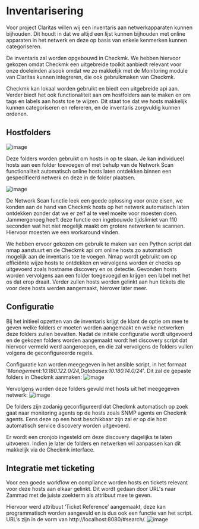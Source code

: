 # Inventarisering
Voor project Claritas willen wij een inventaris aan netwerkapparaten kunnen bijhouden. Dit houdt in dat we altijd een lijst kunnen bijhouden met online apparaten in het netwerk en deze op basis van enkele kenmerken kunnen categoriseren. 

De inventaris zal worden opgebouwd in Checkmk. We hebben hiervoor gekozen omdat Checkmk een uitgebreide toolkit aanbiedt relevant voor onze doeleinden alsook omdat we zo makkelijk met de Monitoring module van Claritas kunnen integreren, die ook gebruikmaken van Checkmk. 

Checkmk kan lokaal worden gebruikt en biedt een uitgebreide api aan. Verder biedt het ook functionaliteit aan om hostfolders aan te maken en om tags en labels aan hosts toe te wijzen. Dit staat toe dat we hosts makkelijk kunnen categoriseren en refereren, en de inventaris zorgvuldig kunnen ordenen. 

## Hostfolders 
![image](https://github.com/BlertaJashanica/Claritas_ticketing/assets/83902653/33606365-bb7f-4b8e-a384-266f2d7e0da7)

Deze folders worden gebruikt om hosts in op te slaan. Je kan individueel hosts aan een folder toevoegen of met behulp van de Network Scan functionaliteit automatisch online hosts laten ontdekken binnen een gespecifieerd netwerk en deze in de folder plaatsen. 

![image](https://github.com/BlertaJashanica/Claritas_ticketing/assets/83902653/21464e78-b2f4-4411-8734-9c0068f12b3f)

De Network Scan functie leek een goede oplossing voor onze eisen, we konden aan de hand van Checkmk hosts op het netwerk automatisch laten ontdekken zonder dat we er zelf al te veel moeite voor moesten doen. Jammergenoeg heeft deze functie een ingebouwde tijdslimiet van 110 seconden wat het niet mogelijk maakt om grotere netwerken te scannen. Hiervoor moesten we een workaround vinden. 

We hebben ervoor gekozen om gebruik te maken van een Python script dat nmap aanstuurt en de Checkmk api om online hosts zo automatisch mogelijk aan de inventaris toe te voegen. Nmap wordt gebruikt om op efficiënte wijze hosts te ontdekken en vervolgens worden er checks op uitgevoerd zoals hostname discovery en os detectie. Gevonden hosts worden vervolgens aan een folder toegevoegd en krijgen een label met het os dat erop draait. Verder zullen hosts worden gelinkt aan hun tickets die voor deze hosts werden aangemaakt, hierover later meer. 

 

## Configuratie 

Bij het initieel opzetten van de inventaris krijgt de klant de optie om mee te geven welke folders er moeten worden aangemaakt en welke netwerken deze folders zullen bevatten. Nadat de initiële configuratie wordt uitgevoerd en de gekozen folders worden aangemaakt wordt het discovery script dat hiervoor vermeld werd aangeroepen, en die zal vervolgens de folders vullen volgens de geconfigureerde regels. 

Configuratie kan worden meegegeven in het ansible script, in het formaat '*Management:10.180.122.0/24,Databases:10.180.14.0/24*'. 
Dit zal de gepaste folders in Checkmk aanmaken: 
![image](https://github.com/BlertaJashanica/Claritas_ticketing/assets/83902653/87770f19-b586-4460-9e26-9e454e6cb04e)

Vervolgens worden deze folders gevuld met hosts uit het meegegeven netwerk: 
![image](https://github.com/BlertaJashanica/Claritas_ticketing/assets/83902653/f5ea9c5d-a5fe-4aa3-8f3f-c5b5f0cff118)

De folders zijn zodanig geconfigureerd dat Checkmk automatisch op zoek gaat naar monitoring agents op de hosts zoals SNMP agents en Checkmk agents. Eens deze op een host beschikbaar zijn zal er op die host automatisch service discovery worden uitgevoerd. 

Er wordt een cronjob ingesteld om deze discovery dagelijks te laten uitvoeren. Indien je later de folders en netwerken wil aanpassen kan dit makkelijk via de Checkmk interface. 

 

## Integratie met ticketing 

Voor een goede workflow en compliance worden hosts en tickets relevant voor deze hosts aan elkaar gelinkt. Dit wordt gedaan door URL's naar Zammad met de juiste zoekterm als attribuut mee te geven. 

Hiervoor werd attribuut ‘Ticket Reference’ aangemaakt, deze kan programmatisch worden aangevuld en is dus ook een functie van het script. URL’s zijn in de vorm van http://localhost:8080/#search/<hostname>. 
![image](https://github.com/BlertaJashanica/Claritas_ticketing/assets/83902653/120d46b5-9171-445d-a6f5-4bb1b5ee5701)
